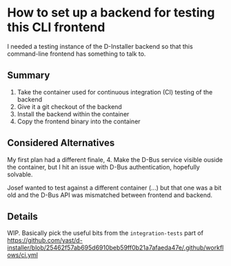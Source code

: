 # How to set up a backend for testing this CLI frontend

I needed a testing instance of the D-Installer backend so that this
command-line frontend has something to talk to.

## Summary

1. Take the container used for continuous integration (CI) testing of the
   backend
2. Give it a git checkout of the backend
3. Install the backend within the container
4. Copy the frontend binary into the container

## Considered Alternatives

My first plan had a different finale, 4. Make the D-Bus service visible
ouside the container, but I hit an issue with D-Bus authentication, hopefully
solvable.

Josef wanted to test against a different container (...) but that one was a
bit old and the D-Bus API was mismatched between frontend and backend.

## Details

WIP. Basically pick the useful bits from the `integration-tests` part of https://github.com/yast/d-installer/blob/25462f57ab695d6910beb59ff0b21a7afaeda47e/.github/workflows/ci.yml

